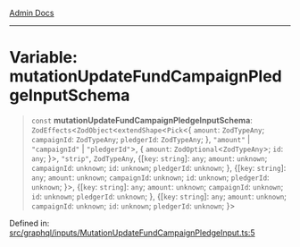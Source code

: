 [Admin Docs](/)

***

# Variable: mutationUpdateFundCampaignPledgeInputSchema

> `const` **mutationUpdateFundCampaignPledgeInputSchema**: `ZodEffects`\<`ZodObject`\<`extendShape`\<`Pick`\<\{ `amount`: `ZodTypeAny`; `campaignId`: `ZodTypeAny`; `pledgerId`: `ZodTypeAny`; \}, `"amount"` \| `"campaignId"` \| `"pledgerId"`\>, \{ `amount`: `ZodOptional`\<`ZodTypeAny`\>; `id`: `any`; \}\>, `"strip"`, `ZodTypeAny`, \{[`key`: `string`]: `any`; `amount`: `unknown`; `campaignId`: `unknown`; `id`: `unknown`; `pledgerId`: `unknown`; \}, \{[`key`: `string`]: `any`; `amount`: `unknown`; `campaignId`: `unknown`; `id`: `unknown`; `pledgerId`: `unknown`; \}\>, \{[`key`: `string`]: `any`; `amount`: `unknown`; `campaignId`: `unknown`; `id`: `unknown`; `pledgerId`: `unknown`; \}, \{[`key`: `string`]: `any`; `amount`: `unknown`; `campaignId`: `unknown`; `id`: `unknown`; `pledgerId`: `unknown`; \}\>

Defined in: [src/graphql/inputs/MutationUpdateFundCampaignPledgeInput.ts:5](https://github.com/PurnenduMIshra129th/talawa-api/blob/86f70716c91247c1756c784fed3bccb85b1ded8e/src/graphql/inputs/MutationUpdateFundCampaignPledgeInput.ts#L5)
